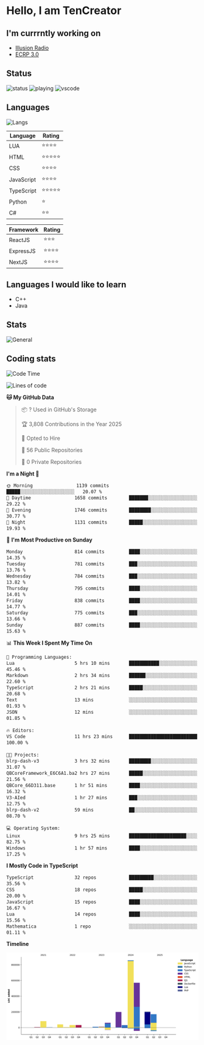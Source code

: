 # Hello, I am TenCreator

## I'm currrntly working on
- [Illusion Radio](https://illusionradio.co.uk/)
- [ECRP 3.0](http://github.com/Emerald-Coast-Roleplay/)

## Status
![status](https://api.statusbadges.me/badge/status/518334475038359555?simple=true&style=for-the-badge)
![playing](https://api.statusbadges.me/badge/playing/518334475038359555?style=for-the-badge)
![vscode](https://api.statusbadges.me/badge/vscode/518334475038359555?style=for-the-badge)

## Languages
![Langs](https://github-readme-stats.vercel.app/api/top-langs/?username=tencreator&layout=compact&theme=radical)


|Language|Rating|
|--------|------|
|LUA|⭐️⭐️⭐️⭐️|
|HTML|⭐️⭐️⭐️⭐️⭐️|
|CSS|⭐️⭐️⭐️⭐️|
|JavaScript|⭐️⭐️⭐️⭐️|
|TypeScript|⭐️⭐️⭐️⭐️⭐️|
|Python|⭐️|
|C#|⭐️⭐️ |

|Framework|Rating|
|--------|------|
|ReactJS|⭐️⭐️⭐|
|ExpressJS|⭐️⭐️⭐️⭐️|
|NextJS|⭐️⭐️⭐⭐️|

## Languages I would like to learn
- C++
- Java

## Stats
![General](https://github-readme-stats.vercel.app/api?username=tencreator&show_icons=true&theme=radical)

## Coding stats

<!--START_SECTION:waka-->
![Code Time](http://img.shields.io/badge/Code%20Time-629%20hrs%2027%20mins-blue)

![Lines of code](https://img.shields.io/badge/From%20Hello%20World%20I%27ve%20Written-2.3%20million%20lines%20of%20code-blue)

**🐱 My GitHub Data** 

> 📦 ? Used in GitHub's Storage 
 > 
> 🏆 3,808 Contributions in the Year 2025
 > 
> 💼 Opted to Hire
 > 
> 📜 56 Public Repositories 
 > 
> 🔑 0 Private Repositories 
 > 
**I'm a Night 🦉** 

```text
🌞 Morning                1139 commits        █████░░░░░░░░░░░░░░░░░░░░   20.07 % 
🌆 Daytime                1658 commits        ███████░░░░░░░░░░░░░░░░░░   29.22 % 
🌃 Evening                1746 commits        ████████░░░░░░░░░░░░░░░░░   30.77 % 
🌙 Night                  1131 commits        █████░░░░░░░░░░░░░░░░░░░░   19.93 % 
```
📅 **I'm Most Productive on Sunday** 

```text
Monday                   814 commits         ████░░░░░░░░░░░░░░░░░░░░░   14.35 % 
Tuesday                  781 commits         ███░░░░░░░░░░░░░░░░░░░░░░   13.76 % 
Wednesday                784 commits         ███░░░░░░░░░░░░░░░░░░░░░░   13.82 % 
Thursday                 795 commits         ████░░░░░░░░░░░░░░░░░░░░░   14.01 % 
Friday                   838 commits         ████░░░░░░░░░░░░░░░░░░░░░   14.77 % 
Saturday                 775 commits         ███░░░░░░░░░░░░░░░░░░░░░░   13.66 % 
Sunday                   887 commits         ████░░░░░░░░░░░░░░░░░░░░░   15.63 % 
```


📊 **This Week I Spent My Time On** 

```text
💬 Programming Languages: 
Lua                      5 hrs 10 mins       ███████████░░░░░░░░░░░░░░   45.46 % 
Markdown                 2 hrs 34 mins       ██████░░░░░░░░░░░░░░░░░░░   22.60 % 
TypeScript               2 hrs 21 mins       █████░░░░░░░░░░░░░░░░░░░░   20.68 % 
Text                     13 mins             ░░░░░░░░░░░░░░░░░░░░░░░░░   01.93 % 
JSON                     12 mins             ░░░░░░░░░░░░░░░░░░░░░░░░░   01.85 % 

🔥 Editors: 
VS Code                  11 hrs 23 mins      █████████████████████████   100.00 % 

🐱‍💻 Projects: 
blrp-dash-v3             3 hrs 32 mins       ████████░░░░░░░░░░░░░░░░░   31.07 % 
QBCoreFramework_E6C6A1.ba2 hrs 27 mins       █████░░░░░░░░░░░░░░░░░░░░   21.56 % 
QBCore_66D311.base       1 hr 51 mins        ████░░░░░░░░░░░░░░░░░░░░░   16.32 % 
V3-AIed                  1 hr 27 mins        ███░░░░░░░░░░░░░░░░░░░░░░   12.75 % 
blrp-dash-v2             59 mins             ██░░░░░░░░░░░░░░░░░░░░░░░   08.70 % 

💻 Operating System: 
Linux                    9 hrs 25 mins       █████████████████████░░░░   82.75 % 
Windows                  1 hr 57 mins        ████░░░░░░░░░░░░░░░░░░░░░   17.25 % 
```

**I Mostly Code in TypeScript** 

```text
TypeScript               32 repos            █████████░░░░░░░░░░░░░░░░   35.56 % 
CSS                      18 repos            █████░░░░░░░░░░░░░░░░░░░░   20.00 % 
JavaScript               15 repos            ████░░░░░░░░░░░░░░░░░░░░░   16.67 % 
Lua                      14 repos            ████░░░░░░░░░░░░░░░░░░░░░   15.56 % 
Mathematica              1 repo              ░░░░░░░░░░░░░░░░░░░░░░░░░   01.11 % 
```



**Timeline**

![Lines of Code chart](https://raw.githubusercontent.com/tencreator/tencreator/main/assets/bar_graph.png)


<!--END_SECTION:waka-->
